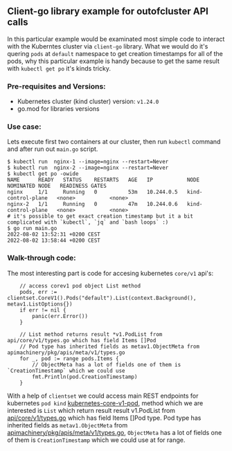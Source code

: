 ## Client-go library example for outofcluster API calls
In this particular example would be examinated most simple code to interact with the Kuberntes cluster via `client-go` library. What we would do it's quering `pods` at `default` namespace to get creation timestamps for all of the pods, why this particular example is handy because to get the same result with `kubectl get po` it's kinds tricky.
### Pre-requisites and Versions:
* Kubernetes cluster (kind cluster) version: `v1.24.0`
* go.mod for libraries versions
### Use case:
Lets execute first two containers at our cluster, then run `kubectl` command and after run out `main.go` script.
```
$ kubectl run  nginx-1 --image=nginx --restart=Never
$ kubectl run  nginx-2 --image=nginx --restart=Never
$ kubectl get po -owide
NAME      READY   STATUS    RESTARTS   AGE   IP           NODE                 NOMINATED NODE   READINESS GATES
nginx     1/1     Running   0          53m   10.244.0.5   kind-control-plane   <none>           <none>
nginx-2   1/1     Running   0          47m   10.244.0.6   kind-control-plane   <none>           <none>
# it's possible to get exact creation timestamp but it a bit complicated with `kubectl`, `jq` and `bash loops` :) 
$ go run main.go
2022-08-02 13:52:31 +0200 CEST
2022-08-02 13:58:44 +0200 CEST
```
### Walk-through code:
The most interesting part is code for accesing kubernetes `core/v1` api's:
```
	// access corev1 pod object List method
	pods, err := clientset.CoreV1().Pods("default").List(context.Background(), metav1.ListOptions{})
	if err != nil {
		panic(err.Error())
	}

	// List method returns result *v1.PodList from api/core/v1/types.go which has field Items []Pod
	// Pod type has inherited fields as metav1.ObjectMeta from apimachinery/pkg/apis/meta/v1/types.go
	for _, pod := range pods.Items {
		// ObjectMeta has a lot of fields one of them is `CreationTimestamp` which we could use
		fmt.Println(pod.CreationTimestamp)
	}
```
With a help of `clientset` we could access main REST endpoints for kubernetes `pod kind` [kubernetes-core-v1-pod](https://github.com/kubernetes/client-go/blob/master/kubernetes/typed/core/v1/pod.go), method which we are interested is `List` which return result result v1.PodList from [api/core/v1/types.go](https://github.com/kubernetes/api/blob/f5e1938afa507ee250e4a0a7a45cd2498e3750d3/core/v1/types.go#L3968) which has field Items []Pod type. Pod type has inherited fields as `metav1.ObjectMeta` from [apimachinery/pkg/apis/meta/v1/types.go](https://github.com/kubernetes/apimachinery/blob/899984fb2d224c4a86ca7906e38754a3a62f8c41/pkg/apis/meta/v1/types.go#L111), `ObjectMeta` has a lot of fields one of them is `CreationTimestamp` which we could use at for range.

